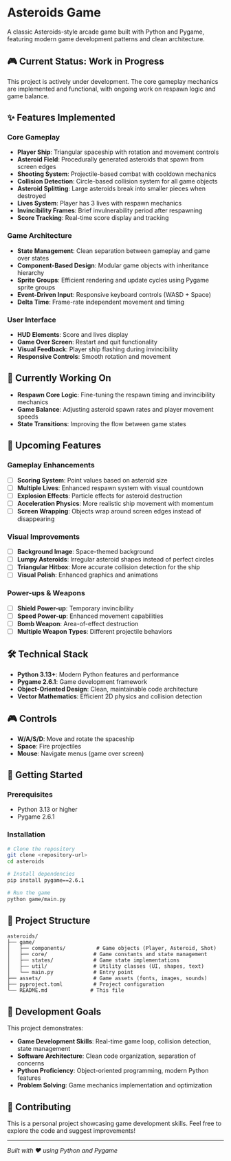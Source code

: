 # Asteroids Game

A classic Asteroids-style arcade game built with Python and Pygame, featuring modern game development patterns and clean architecture.

## 🎮 Current Status: Work in Progress

This project is actively under development. The core gameplay mechanics are implemented and functional, with ongoing work on respawn logic and game balance.

## ✨ Features Implemented

### Core Gameplay
- **Player Ship**: Triangular spaceship with rotation and movement controls
- **Asteroid Field**: Procedurally generated asteroids that spawn from screen edges
- **Shooting System**: Projectile-based combat with cooldown mechanics
- **Collision Detection**: Circle-based collision system for all game objects
- **Asteroid Splitting**: Large asteroids break into smaller pieces when destroyed
- **Lives System**: Player has 3 lives with respawn mechanics
- **Invincibility Frames**: Brief invulnerability period after respawning
- **Score Tracking**: Real-time score display and tracking

### Game Architecture
- **State Management**: Clean separation between gameplay and game over states
- **Component-Based Design**: Modular game objects with inheritance hierarchy
- **Sprite Groups**: Efficient rendering and update cycles using Pygame sprite groups
- **Event-Driven Input**: Responsive keyboard controls (WASD + Space)
- **Delta Time**: Frame-rate independent movement and timing

### User Interface
- **HUD Elements**: Score and lives display
- **Game Over Screen**: Restart and quit functionality
- **Visual Feedback**: Player ship flashing during invincibility
- **Responsive Controls**: Smooth rotation and movement

## 🚧 Currently Working On

- **Respawn Core Logic**: Fine-tuning the respawn timing and invincibility mechanics
- **Game Balance**: Adjusting asteroid spawn rates and player movement speeds
- **State Transitions**: Improving the flow between game states

## 🎯 Upcoming Features

### Gameplay Enhancements
- [ ] **Scoring System**: Point values based on asteroid size
- [ ] **Multiple Lives**: Enhanced respawn system with visual countdown
- [ ] **Explosion Effects**: Particle effects for asteroid destruction
- [ ] **Acceleration Physics**: More realistic ship movement with momentum
- [ ] **Screen Wrapping**: Objects wrap around screen edges instead of disappearing

### Visual Improvements
- [ ] **Background Image**: Space-themed background
- [ ] **Lumpy Asteroids**: Irregular asteroid shapes instead of perfect circles
- [ ] **Triangular Hitbox**: More accurate collision detection for the ship
- [ ] **Visual Polish**: Enhanced graphics and animations

### Power-ups & Weapons
- [ ] **Shield Power-up**: Temporary invincibility
- [ ] **Speed Power-up**: Enhanced movement capabilities
- [ ] **Bomb Weapon**: Area-of-effect destruction
- [ ] **Multiple Weapon Types**: Different projectile behaviors

## 🛠️ Technical Stack

- **Python 3.13+**: Modern Python features and performance
- **Pygame 2.6.1**: Game development framework
- **Object-Oriented Design**: Clean, maintainable code architecture
- **Vector Mathematics**: Efficient 2D physics and collision detection

## 🎮 Controls

- **W/A/S/D**: Move and rotate the spaceship
- **Space**: Fire projectiles
- **Mouse**: Navigate menus (game over screen)

## 🚀 Getting Started

### Prerequisites
- Python 3.13 or higher
- Pygame 2.6.1

### Installation
```bash
# Clone the repository
git clone <repository-url>
cd asteroids

# Install dependencies
pip install pygame==2.6.1

# Run the game
python game/main.py
```

## 📁 Project Structure

```
asteroids/
├── game/
│   ├── components/          # Game objects (Player, Asteroid, Shot)
│   ├── core/               # Game constants and state management
│   ├── states/             # Game state implementations
│   ├── util/               # Utility classes (UI, shapes, text)
│   └── main.py             # Entry point
├── assets/                 # Game assets (fonts, images, sounds)
├── pyproject.toml          # Project configuration
└── README.md              # This file
```

## 🎯 Development Goals

This project demonstrates:
- **Game Development Skills**: Real-time game loop, collision detection, state management
- **Software Architecture**: Clean code organization, separation of concerns
- **Python Proficiency**: Object-oriented programming, modern Python features
- **Problem Solving**: Game mechanics implementation and optimization

## 🤝 Contributing

This is a personal project showcasing game development skills. Feel free to explore the code and suggest improvements!

---

*Built with ❤️ using Python and Pygame*
